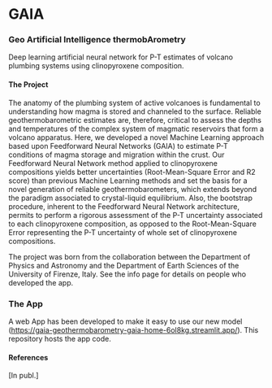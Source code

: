 # GAIA
### Geo Artificial Intelligence thermobArometry
Deep learning artificial neural network for P-T estimates of volcano plumbing systems using clinopyroxene composition.

#### The Project
The anatomy of the plumbing system of active volcanoes is fundamental to understanding how magma is stored and channeled to the surface. Reliable geothermobarometric estimates are, therefore, critical to assess the depths and temperatures of the complex system of magmatic reservoirs that form a volcano apparatus. Here, we developed a novel Machine Learning approach based upon Feedforward Neural Networks (GAIA) to estimate P-T conditions of magma storage and migration within the crust. Our Feedforward Neural Network method applied to clinopyroxene compositions yields better uncertainties (Root-Mean-Square Error and R2 score) than previous Machine Learning methods and set the basis for a novel generation of reliable geothermobarometers, which extends beyond the paradigm associated to crystal-liquid equilibrium. Also, the bootstrap procedure, inherent to the Feedforward Neural Network architecture, permits to perform a rigorous assessment of the P-T uncertainty associated to each clinopyroxene composition, as opposed to the Root-Mean-Square Error representing the P-T uncertainty of whole set of clinopyroxene compositions.

The project was born from the collaboration between the Department of Physics and Astronomy and the Department of Earth Sciences of the University of Firenze, Italy. See the info page for details on people who developed the app.

### The App

A web App has been developed to make it easy to use our new model (https://gaia-geothermobarometry-gaia-home-6ol8kg.streamlit.app/). This repository hosts the app code.


#### References
[In publ.]
